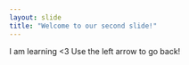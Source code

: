 ```yaml
---
layout: slide
title: "Welcome to our second slide!"
---
```

I am learning <3
Use the left arrow to go back!
